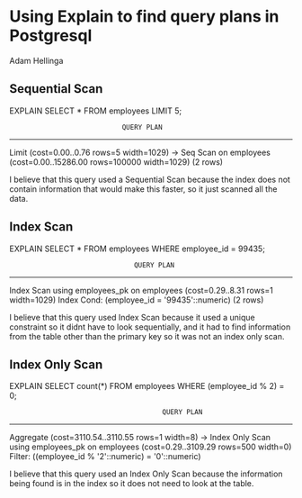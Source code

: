 # Using Explain to find query plans in Postgresql
Adam Hellinga

## Sequential Scan
EXPLAIN SELECT * FROM employees LIMIT 5;

                                QUERY PLAN                                 
---------------------------------------------------------------------------
 Limit  (cost=0.00..0.76 rows=5 width=1029)
   ->  Seq Scan on employees  (cost=0.00..15286.00 rows=100000 width=1029)
(2 rows)

I believe that this query used a Sequential Scan because the index does not contain information that would make this faster, so it just scanned all the data.

## Index Scan
EXPLAIN SELECT * FROM employees WHERE employee_id = 99435;

                                   QUERY PLAN                                    
---------------------------------------------------------------------------------
 Index Scan using employees_pk on employees  (cost=0.29..8.31 rows=1 width=1029)
   Index Cond: (employee_id = '99435'::numeric)
(2 rows)

I believe that this query used Index Scan because it used a unique constraint so it didnt have to look sequentially, and it had to find information from the table other than the primary key so it was not an index only scan.

## Index Only Scan
EXPLAIN SELECT count(*) FROM employees WHERE (employee_id % 2) = 0;

                                          QUERY PLAN                                          
----------------------------------------------------------------------------------------------
 Aggregate  (cost=3110.54..3110.55 rows=1 width=8)
   ->  Index Only Scan using employees_pk on employees  (cost=0.29..3109.29 rows=500 width=0)
         Filter: ((employee_id % '2'::numeric) = '0'::numeric)

I believe that this query used an Index Only Scan because the information being found is in the index so it does not need to look at the table.
